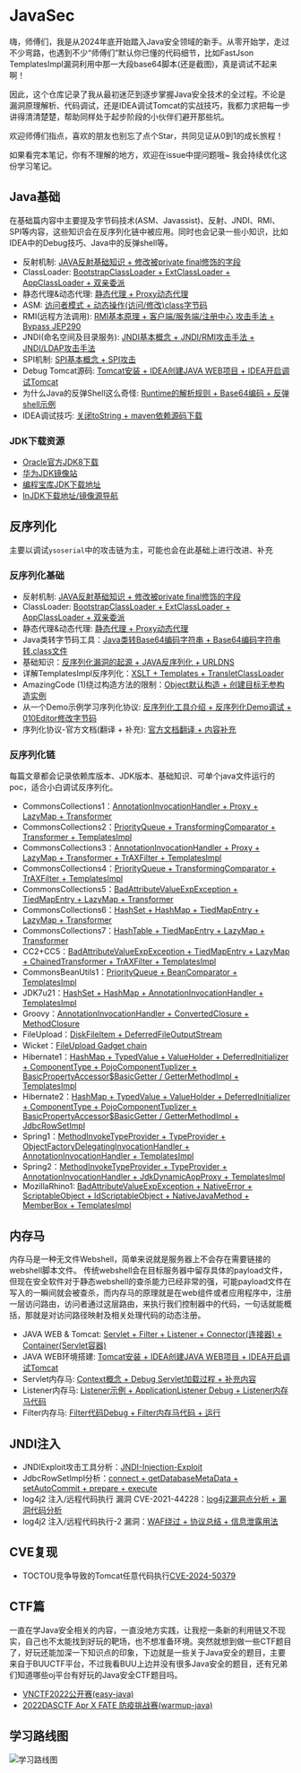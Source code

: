 # JavaSec

嗨，师傅们，我是从2024年底开始踏入Java安全领域的新手。从零开始学，走过不少弯路，也遇到不少“师傅们”默认你已懂的代码细节，比如FastJson TemplatesImpl漏洞利用中那一大段base64脚本(还是截图)，真是调试不起来啊！

因此，这个仓库记录了我从最初迷茫到逐步掌握Java安全技术的全过程。不论是漏洞原理解析、代码调试，还是IDEA调试Tomcat的实战技巧，我都力求把每一步讲得清清楚楚，帮助同样处于起步阶段的小伙伴们避开那些坑。

欢迎师傅们指点，喜欢的朋友也别忘了点个Star，共同见证从0到1的成长旅程！

如果看完本笔记，你有不理解的地方，欢迎在issue中提问题哦~ 我会持续优化这份学习笔记。

## Java基础

在基础篇内容中主要提及字节码技术(ASM、Javassist)、反射、JNDI、RMI、SPI等内容，这些知识会在反序列化链中被应用。同时也会记录一些小知识，比如IDEA中的Debug技巧、Java中的反弹shell等。

- 反射机制: [JAVA反射基础知识 + 修改被private final修饰的字段](./A%20-%20JAVA基础/Java反射/main.md)
- ClassLoader: [BootstrapClassLoader + ExtClassLoader + AppClassLoader + 双亲委派](./A%20-%20JAVA基础/详解%20JAVAClassLoader/main.md)
- 静态代理&动态代理: [静态代理 + Proxy动态代理](./A%20-%20JAVA基础/JAVA动态代理&静态代理/main.md)
- ASM: [访问者模式 + 动态操作(访问/修改)class字节码](./A%20-%20JAVA基础/JAVA%20ASM/main.md)
- RMI(远程方法调用): [RMI基本原理 + 客户端/服务端/注册中心 攻击手法 + Bypass JEP290](./A%20-%20JAVA基础/RMI远程方法调用/main.md)
- JNDI(命名空间及目录服务): [JNDI基本概念 + JNDI/RMI攻击手法 + JNDI/LDAP攻击手法](./A%20-%20JAVA基础/JNDI注入/main.md)
- SPI机制: [SPI基本概念 + SPI攻击](./A%20-%20JAVA基础/SPI/main.md)
- Debug Tomcat源码: [Tomcat安装 + IDEA创建JAVA WEB项目 + IDEA开启调试Tomcat](./C%20-%20内存马/B%20-%20JAVA%20WEB调试环境搭建/main.md)
- 为什么Java的反弹Shell这么奇怪: [Runtime的解析规则 + Base64编码 + 反弹shell示例](./A%20-%20JAVA基础/Runtime反弹shell/main.md)
- IDEA调试技巧: [关闭toString + maven依赖源码下载](./A%20-%20JAVA基础/IDEA调试技巧/debug.md)

### JDK下载资源

- [Oracle官方JDK8下载](https://www.oracle.com/cn/java/technologies/javase/javase8-archive-downloads.html)
- [华为JDK镜像站](https://repo.huaweicloud.com/java/jdk/)
- [编程宝库JDK下载地址](http://www.codebaoku.com/jdk/jdk-oracle-jdk1-8.html)
- [InJDK下载地址/镜像源导航](https://injdk.cn/)


## 反序列化

主要以调试`ysoserial`中的攻击链为主，可能也会在此基础上进行改进、补充

### 反序列化基础

- 反射机制: [JAVA反射基础知识 + 修改被private final修饰的字段](./A%20-%20JAVA基础/Java反射/main.md)
- ClassLoader: [BootstrapClassLoader + ExtClassLoader + AppClassLoader + 双亲委派](./A%20-%20JAVA基础/详解%20JAVAClassLoader/main.md)
- 静态代理&动态代理: [静态代理 + Proxy动态代理](./A%20-%20JAVA基础/JAVA动态代理&静态代理/main.md)
- Java类转字节码工具：[Java类转Base64编码字符串 + Base64编码字符串转.class文件](./B%20-%20反序列化/Java类转字节码工具/main.md)
- 基础知识：[反序列化漏洞的起源 + JAVA反序列化 + URLDNS](./B%20-%20反序列化/JAVA反序列化学习-前置知识（基于ysoserial）/反序列化与反射介绍.md)
- 详解TemplatesImpl反序列化：[XSLT + Templates + TransletClassLoader](./B%20-%20反序列化/详解TemplatesImpl/main.md)
- AmazingCode (1)绕过构造方法的限制：[Object默认构造 + 创建目标无参构造实例](./B%20-%20反序列化/BeautifulCode1/main.md)
- 从一个Demo示例学习序列化协议: [反序列化工具介绍 + 反序列化Demo调试 + 010Editor修改字节码](./A%20-%20JAVA基础/反序列化协议分析/main.md)
- 序列化协议-官方文档(翻译 + 补充): [官方文档翻译 + 内容补充](./A%20-%20JAVA基础/反序列化协议.官方文档(翻译%20+%20补充)/main.md)

### 反序列化链

每篇文章都会记录依赖库版本、JDK版本、基础知识、可单个java文件运行的poc，适合小白调试反序列化。

  - CommonsCollections1：[AnnotationInvocationHandler + Proxy + LazyMap + Transformer](./B%20-%20反序列化/CommonsCollections1（基于ysoserial）/main.md)
  - CommonsCollections2：[PriorityQueue + TransformingComparator + Transformer + TemplatesImpl](./B%20-%20反序列化/CommonsCollections2（基于ysoserial）/main.md)
  - CommonsCollections3：[AnnotationInvocationHandler + Proxy + LazyMap + Transformer + TrAXFilter + TemplatesImpl](./B%20-%20反序列化/CommonsCollections3（基于ysoserial）/main.md)
  - CommonsCollections4：[PriorityQueue + TransformingComparator + TrAXFilter + TemplatesImpl](./B%20-%20反序列化/CommonsCollections4（基于ysoserial）/main.md)
  - CommonsCollections5：[BadAttributeValueExpException + TiedMapEntry + LazyMap + Transformer](./B%20-%20反序列化/CommonsCollections5（基于ysoserial）/main.md)
  - CommonsCollections6：[HashSet + HashMap + TiedMapEntry + LazyMap + Transformer](./B%20-%20反序列化/CommonsCollections6（基于ysoserial）/main.md)
  - CommonsCollections7：[HashTable + TiedMapEntry + LazyMap + Transformer](./B%20-%20反序列化/CommonsCollections7（基于ysoserial）/main.md)
  - CC2+CC5：[BadAttributeValueExpException + TiedMapEntry + LazyMap + ChainedTransformer + TrAXFilter + TemplatesImpl](./B%20-%20反序列化/CC2+CC5变种笔记/CC2+CC5变种笔记.md)
  - CommonsBeanUtils1：[PriorityQueue + BeanComparator + TemplatesImpl](./B%20-%20反序列化/CommonsBeanUtils1（基于ysoserial）/main.md)
  - JDK7u21：[HashSet + HashMap + AnnotationInvocationHandler + TemplatesImpl](./B%20-%20反序列化/JDK7u21/main.md)
  - Groovy：[AnnotationInvocationHandler + ConvertedClosure + MethodClosure](./B%20-%20反序列化/Groovy1/main.md)
  - FileUpload：[DiskFileItem + DeferredFileOutputStream](./B%20-%20反序列化/FileUpload/main.md)
  - Wicket：[FileUpload Gadget chain](./B%20-%20反序列化/Wicket1/main.md)
  - Hibernate1：[HashMap + TypedValue + ValueHolder + DeferredInitializer + ComponentType + PojoComponentTuplizer + BasicPropertyAccessor$BasicGetter / GetterMethodImpl + TemplatesImpl](./B%20-%20反序列化/Hibernate1/main.md)
  - Hibernate2：[HashMap + TypedValue + ValueHolder + DeferredInitializer + ComponentType + PojoComponentTuplizer + BasicPropertyAccessor$BasicGetter / GetterMethodImpl + JdbcRowSetImpl](./B%20-%20反序列化/Hibernate2/main.md)
  - Spring1：[MethodInvokeTypeProvider + TypeProvider + ObjectFactoryDelegatingInvocationHandler + AnnotationInvocationHandler + TemplatesImpl](./B%20-%20反序列化/Spring1/main.md)
  - Spring2：[MethodInvokeTypeProvider + TypeProvider + AnnotationInvocationHandler + JdkDynamicAopProxy + TemplatesImpl](./B%20-%20反序列化/Spring2/main.md)
  - MozillaRhino1: [BadAttributeValueExpException + NativeError + ScriptableObject + IdScriptableObject + NativeJavaMethod + MemberBox + TemplatesImpl](./B%20-%20反序列化/MozillaRhino/main1.md)

## 内存马

内存马是一种无文件Webshell，简单来说就是服务器上不会存在需要链接的webshell脚本文件。 传统webshell会在目标服务器中留存具体的payload文件，但现在安全软件对于静态webshell的查杀能力已经非常的强，可能payload文件在写入的一瞬间就会被查杀，而内存马的原理就是在web组件或者应用程序中，注册一层访问路由，访问者通过这层路由，来执行我们控制器中的代码，一句话就能概括，那就是对访问路径映射及相关处理代码的动态注册。

- JAVA WEB & Tomcat: [Servlet + Filter + Listener + Connector(连接器) + Container(Servlet容器)](./C%20-%20内存马/A%20-%20JAVA%20WEB与Tomcat基本组件概念/main.md)
- JAVA WEB环境搭建: [Tomcat安装 + IDEA创建JAVA WEB项目 + IDEA开启调试Tomcat](./C%20-%20内存马/B%20-%20JAVA%20WEB调试环境搭建/main.md)
- Servlet内存马: [Context概念 + Debug Servlet加载过程 + 补充内容](./C%20-%20内存马/C%20-%20Servlet内存马/main.md)
- Listener内存马: [Listener示例 + ApplicationListener Debug + Listener内存马代码](./C%20-%20内存马/D%20-%20Listener内存马/main.md)
- Filter内存马: [Filter代码Debug + Filter内存马代码 + 运行](./C%20-%20内存马/E%20-%20Filter内存马/main.md)

## JNDI注入

- JNDIExploit攻击工具分析：[JNDI-Injection-Exploit](./D%20-%20JNDI注入/JNDI-Exploit分析/main.md)
- JdbcRowSetImpl分析：[connect + getDatabaseMetaData + setAutoCommit + prepare + execute](./D%20-%20JNDI注入/JdbcRowSetImpl/main.md)
- log4j2 注入/远程代码执行 漏洞 CVE-2021-44228：[log4j2漏洞点分析 + 漏洞代码分析](./D%20-%20JNDI注入/log4j2%20变量注入漏洞-1(CVE-2021-44228)/main.md)
- log4j2 注入/远程代码执行-2 漏洞：[WAF绕过 + 协议总结 + 信息泄露用法](./D%20-%20JNDI注入/log4j2%20变量注入漏洞-2/main.md)

## CVE复现

 - TOCTOU竞争导致的Tomcat任意代码执行[CVE-2024-50379](./F%20-%20漏洞复现/CVE-2024-50379%20条件竞争%20&%20任意代码执行/main.md)


## CTF篇

一直在学Java安全相关的内容，一直没地方实践，让我挖一条新的利用链又不现实，自己也不太能找到好玩的靶场，也不想准备环境。突然就想到做一些CTF题目了，好玩还能加深一下知识点的印象，下边就是一些关于Java安全的题目，主要来自于BUUCTF平台，不过我看BUU上边并没有很多Java安全的题目，还有兄弟们知道哪些oj平台有好玩的Java安全CTF题目吗。

- [VNCTF2022公开赛(easy-java)](./E%20-%20CTF题解/[VNCTF2022公开赛]easyJava/main.md)
- [2022DASCTF Apr X FATE 防疫挑战赛(warmup-java)](./E%20-%20CTF题解/[DASCTF2022]warmup-java/main.md)

## 学习路线图

![学习路线图](./README.assets/roadmap.png)